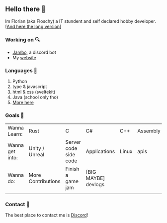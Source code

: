 ## Hello there 👀


Im Florian (aka Floschy) a IT stundent and self declared hobby developer.  [[And here the long version](https://floschy.me/about)]


### Working on 🔍
- [Jambo](https://github.com/Cowoding-Jams/Jambo), a discord bot
- My [website](https://floschy.me/)


### Languages 🧠
1. Python
2. type & javascript
3. html & css (sveltekit)
4. Java (school only tho)
5. [More here](https://floschy.me/skills)


### Goals 🏁
|                 |                    |                       |                     |       |          |     |
|:----------------|:-------------------|:----------------------|:--------------------|:------|:---------|:----|
| Wanna Learn:    | Rust               | C                     | C#                  | C++   | Assembly | SQL |
| Wanna get into: | Unity / Unreal     | Server code side code | Applications        | Linux | apis     |     |
| Wanna do:       | More Contributions | Finish a game jam     | [BIG MAYBE] devlogs |       |          |     |
|                 |                    |                       |                     |       |          |     |


### Contact 💬
The best place to contact me is [Discord](https://discord.com/users/578620425060483072)!
